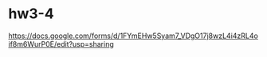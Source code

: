 # hw3-4
https://docs.google.com/forms/d/1FYmEHw5Syam7_VDgO17j8wzL4i4zRL4oif8m6WurP0E/edit?usp=sharing
